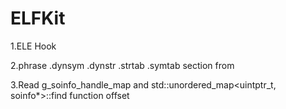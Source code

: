 # ELFKit

1.ELE Hook

2.phrase .dynsym .dynstr .strtab .symtab section from  

3.Read g_soinfo_handle_map and std::unordered_map<uintptr_t, soinfo*>::find function offset

